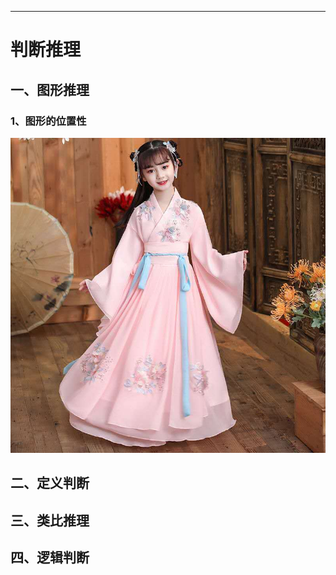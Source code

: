 -----

# 判断推理

## 一、图形推理

### 1、图形的位置性

![第一张图片](../img/判断推理/75de29c8c91713c64ce063852163887.jpg)

## 二、定义判断

## 三、类比推理

## 四、逻辑判断



